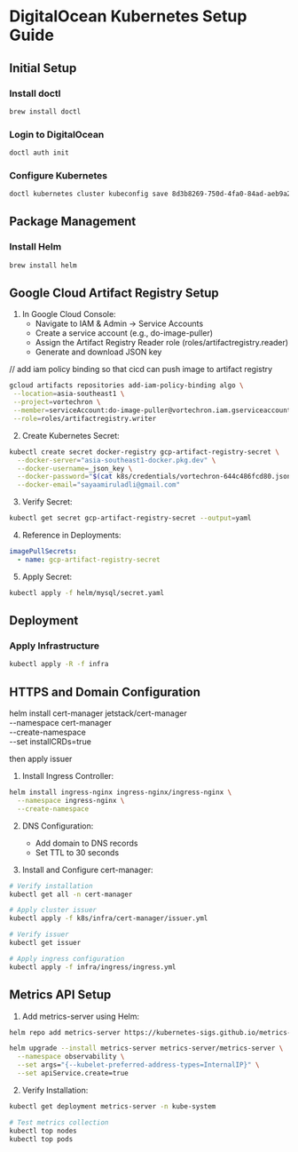 # DigitalOcean Kubernetes Setup Guide

## Initial Setup

### Install doctl
  ```bash
  brew install doctl
  ```

### Login to DigitalOcean
  ```bash
  doctl auth init
  ```

### Configure Kubernetes
  ```bash
  doctl kubernetes cluster kubeconfig save 8d3b8269-750d-4fa0-84ad-aeb9a20bb746
  ```

## Package Management

### Install Helm
  ```bash
  brew install helm
  ```

## Google Cloud Artifact Registry Setup

1. In Google Cloud Console:
   - Navigate to IAM & Admin → Service Accounts
   - Create a service account (e.g., do-image-puller)
   - Assign the Artifact Registry Reader role (roles/artifactregistry.reader)
   - Generate and download JSON key


  // add iam policy binding so that cicd can push image to artifact registry
   ```bash
   gcloud artifacts repositories add-iam-policy-binding algo \
    --location=asia-southeast1 \
    --project=vortechron \
    --member=serviceAccount:do-image-puller@vortechron.iam.gserviceaccount.com \
    --role=roles/artifactregistry.writer
   ```

2. Create Kubernetes Secret:
  ```bash
  kubectl create secret docker-registry gcp-artifact-registry-secret \
    --docker-server="asia-southeast1-docker.pkg.dev" \
    --docker-username=_json_key \
    --docker-password="$(cat k8s/credentials/vortechron-644c486fcd80.json)" \
    --docker-email="sayaamiruladli@gmail.com"
  ```

3. Verify Secret:
  ```bash
  kubectl get secret gcp-artifact-registry-secret --output=yaml
  ```

4. Reference in Deployments:
  ```yaml
  imagePullSecrets:
    - name: gcp-artifact-registry-secret
  ```

5. Apply Secret:
  ```bash
  kubectl apply -f helm/mysql/secret.yaml
  ```

## Deployment

### Apply Infrastructure
  ```bash
  kubectl apply -R -f infra
  ```

## HTTPS and Domain Configuration

helm install cert-manager jetstack/cert-manager \
  --namespace cert-manager \
  --create-namespace \
  --set installCRDs=true

then apply issuer


1. Install Ingress Controller:
  ```bash
  helm install ingress-nginx ingress-nginx/ingress-nginx \
    --namespace ingress-nginx \
    --create-namespace
  ```

2. DNS Configuration:
   - Add domain to DNS records
   - Set TTL to 30 seconds

3. Install and Configure cert-manager:
  ```bash
  # Verify installation
  kubectl get all -n cert-manager
  
  # Apply cluster issuer
  kubectl apply -f k8s/infra/cert-manager/issuer.yml
  
  # Verify issuer
  kubectl get issuer
  
  # Apply ingress configuration
  kubectl apply -f infra/ingress/ingress.yml
  ```

## Metrics API Setup

1. Add metrics-server using Helm:
  ```bash
  helm repo add metrics-server https://kubernetes-sigs.github.io/metrics-server/
  
  helm upgrade --install metrics-server metrics-server/metrics-server \
    --namespace observability \
    --set args="{--kubelet-preferred-address-types=InternalIP}" \
    --set apiService.create=true
  ```

2. Verify Installation:
  ```bash
  kubectl get deployment metrics-server -n kube-system
  
  # Test metrics collection
  kubectl top nodes
  kubectl top pods
  ```
